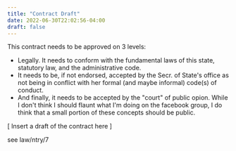 ```yaml
---
title: "Contract Draft"
date: 2022-06-30T22:02:56-04:00
draft: false
---
```


This contract needs to be approved on 3 levels:
* Legally. It needs to conform with the fundamental laws of this state, statutory law, and the administrative code.
* It needs to be, if not endorsed, accepted by the Secr. of State's office as not being in conflict with her formal (and maybe informal) code(s) of conduct.
* And finally, it needs to be accepted by the "court" of public opion. While I don't think I should flaunt what I'm doing on the facebook group, I do think that a small portion of these concepts should be public. 

[ Insert a draft of the contract here ] 

see law/ntry/7
